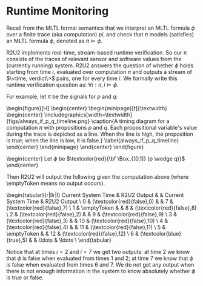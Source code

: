 # Runtime Monitoring

Recall from the MLTL formal semantics that we interpret an MLTL formula $\phi$ over a finite trace (aka computation) $pi$, and check that $\pi$ models (satisfies) an MLTL formula $\phi$, denoted as $\pi\models \phi$.

R2U2 implements real-time, stream-based runtime verification. So our $\pi$ consists of the traces of relevant sensor and software values from the (currently running) system. R2U2 answers the question of whether $\phi$ holds starting from time $i$, evaluated over computation $\pi$ and outputs a stream of $\<time, verdict\>$ pairs, one for every time $i$. We formally write this runtime verification question as: $\forall i: \pi, i \models \phi$.

For example, let $\pi$ be the signals for $p$ and $q$:

\begin{figure}[H]
  \begin{center}
  \begin{minipage}[t]{\textwidth}
    \begin{center}
     \includegraphics[width=\textwidth]{figs/always_if_p_q_timeline.png}
\caption{A timing diagram for a computation $\pi$ with propositions $p$ and $q$. Each propositional variable's value during the trace is depicted as a line. When the line is high, the proposition is true; when the line is low, it is false.}
     \label{always_if_p_q_timeline}
    \end{center}
  \end{minipage}
  \end{center}
\end{figure}

\begin{center} 
  Let $\phi$ be $\textcolor{red}{\bf \Box_{[0,1]} (p \wedge q)}$
\end{center}

Then R2U2 will output the following given the computation above (where \emptyToken means no output occurs).

\begin{tabular}{r|llr|l}
  Current System Time & R2U2 Output & &   Current System Time & R2U2 Output \\
0 & (\textcolor{red}{false},0) & &  7 & (\textcolor{red}{false},7) \\
1 & \emptyToken & &                 8 & (\textcolor{red}{false},8) \\
2 & (\textcolor{red}{false},2) & &  9 & (\textcolor{red}{false},9) \\
3 & (\textcolor{red}{false},3) & & 10 & (\textcolor{red}{false},10) \\
4 & (\textcolor{red}{false},4) & & 11 & (\textcolor{red}{false},11) \\
5 & \emptyToken & &                12 & (\textcolor{red}{false},12) \\
6 & (\textcolor{blue}{true},5) & & \ldots & \ldots \\
\end{tabular}

Notice that at times $i = 2$ and $i = 7$ we get two outputs: at time 2 we know that $\phi$ is false when evaluated from times 1 and 2; at time 7 we know that $\phi$ is false when evaluated from times 6 and 7. We do not get any output when there is not enough information in the system to know absolutely whether $\phi$ is true or false. 